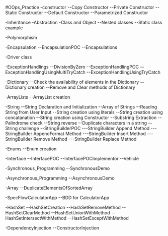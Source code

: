 #OOps_Practice
-constructor
--Copy Constructor
--Private Constructor
--Static Constructor
--Default Constructor
--Parametrized Constructor

-Inheritance
-Abstraction
-Class and Object
--Nested classes
--Static class example

-Polymorphism

-Encapsulation
--EncapsulationPOC
--Encapsulations

-Driver class

-ExceptionHandlings
--DivisionByZero
--ExceptionHandlingPOC
--ExceptionHandlingUsingMultiTryCatch
--ExceptionHandlingUsingTryCatch

-Dictionary
--Check the availability of elements in the Dictionary
--Dictionary creation
--Remove and Clear methods of Dictionary 

-ArrayLists
--ArrayList creation

-String
--String Declaration and Initialization
--Array of Strings
--Reading String from User Input
--String creation using literals
--String creation using concatanation
--String creation using Constructor
--Substring Extraction
--Palindrome check
--String reverse
--Duplicate characters in a string
--String challenge
--StringBuilderPOC
---StringBuilder Append Method
---StringBuilder AppendFormat Method
---StringBuilder Insert Method
---StringBuilder Remove Method
---StringBuilder Replace Method

-Enums
--Enum creation

-Interface
--InterfacePOC
--InterfacePOCImplementor
--Vehicle

-Synchronous_Programming
--SynchronousDemo

-Asynchronous_Programming
--AsynchronousDemo

-Array
--DuplicateElementsOfSortedArray

-SpecFlowCalculatorApp
--BDD for CalculatorApp

-HashSet
--HashSetCreation
--HashSetRemoveMethod
--HashSetClearMethod
--HashSetUnionWithMethod
--HashSetIntersectWithMethod
--HashSetExceptWithMethod

-DependencyInjection
--ConstructorInjection